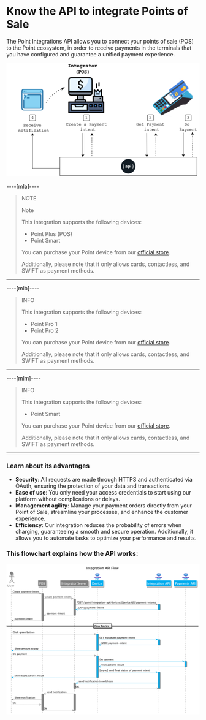 # Know the API to integrate Points of Sale

The Point Integrations API allows you to connect your points of sale (POS) to the Point ecosystem, in order to receive payments in the terminals that you have configured and guarantee a unified payment experience.

![Diagram 1](/images/point-api/1-diagram-en.png)

----[mla]----
> NOTE
>
> Note
>
> This integration supports the following devices:
>
> - Point Plus (POS)
> - Point Smart
>
> You can purchase your Point device from our [official store](https://www.mercadopago.com.ar/point).
>
> Additionally, please note that it only allows cards, contactless, and SWIFT as payment methods.

------------

----[mlb]----
> INFO
>
> This integration supports the following devices:
>
> - Point Pro 1
> - Point Pro 2
>
> You can purchase your Point device from our [official store](https://www.mercadopago.com.br/point).
>
> Additionally, please note that it only allows cards, contactless, and SWIFT as payment methods.

------------

----[mlm]----
> INFO
>
> This integration supports the following devices:
>
> - Point Smart
>
> You can purchase your Point device from our [official store](https://www.mercadopago.com.br/point).
>
> Additionally, please note that it only allows cards, contactless, and SWIFT as payment methods.

------------



### Learn about its advantages

* **Security**: All requests are made through HTTPS and authenticated via OAuth, ensuring the protection of your data and transactions.
* **Ease of use**: You only need your access credentials to start using our platform without complications or delays.
* **Management agility**: Manage your payment orders directly from your Point of Sale, streamline your processes, and enhance the customer experience.
* **Efficiency**: Our integration reduces the probability of errors when charging, guaranteeing a smooth and secure operation. Additionally, it allows you to automate tasks to optimize your performance and results.

### This flowchart explains how the API works:

![Mercado Pago Point Flow](/images/point-api/2-flow-diagram-en.png)